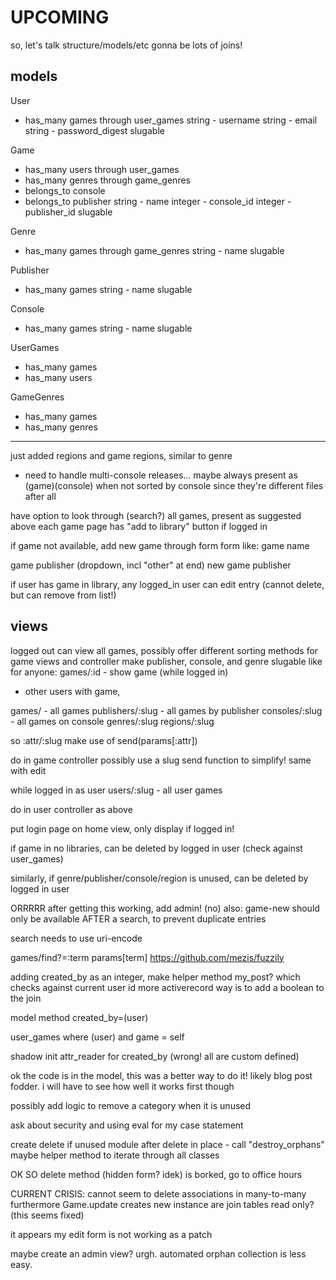UPCOMING
===

so, let's talk structure/models/etc
gonna be lots of joins!

## models
User
- has_many games through user_games
string - username
string - email
string - password_digest
slugable

Game
- has_many users through user_games
- has_many genres through game_genres
- belongs_to console
- belongs_to publisher
string - name
integer - console_id
integer - publisher_id
slugable

Genre
- has_many games through game_genres
string - name
slugable

Publisher
- has_many games
string - name
slugable

Console
- has_many games
string - name
slugable

UserGames
- has_many games
- has_many users

GameGenres
- has_many games
- has_many genres

----
just added regions and game regions, similar to genre

* need to handle multi-console releases... maybe always present as (game)(console) when not sorted by console since they're different files after all


have option to look through (search?) all games, present as suggested above
each game page has "add to library" button if logged in

if game not available, add new game through form
form like:
game name

game publisher (dropdown, incl "other" at end)
new game publisher

if user has game in library, any logged_in user can edit entry (cannot delete, but can remove from list!)

## views
logged out can view all games, possibly offer different sorting methods for game views and controller
make publisher, console, and genre slugable
like
for anyone:
games/:id - show game
(while logged in)
- other users with game,


games/ - all games
publishers/:slug - all games by publisher
consoles/:slug - all games on console
genres/:slug
regions/:slug

so :attr/:slug
make use of send(params[:attr])

do in game controller
possibly use a slug send function to simplify!
same with edit

while logged in as user
users/:slug - all user games

do in user controller as above

put login page on home view, only display if logged in!


if game in no libraries, can be deleted by logged in user
(check against user_games)

similarly, if genre/publisher/console/region is unused, can be deleted by logged in user


ORRRRR
after getting this working, add admin!
(no)
also: game-new should only be available AFTER a search, to prevent duplicate entries

search needs to use uri-encode

games/find?=:term
params[term]
https://github.com/mezis/fuzzily

adding created_by as an integer, make helper method my_post? which checks against current user id
more activerecord way is to add a boolean to the join

model method created_by=(user)

user_games where (user) and game = self

shadow init
attr_reader for created_by (wrong! all are custom defined)

ok the code is in the model, this was a better way to do it! likely blog post fodder.
i will have to see how well it works first though

possibly add logic to remove a category when it is unused

ask about security and using eval for my case statement

create delete if unused module after delete in place - call "destroy_orphans"
maybe helper method to iterate through all classes


OK SO delete method (hidden form? idek) is borked, go to office hours




CURRENT CRISIS:
cannot seem to delete associations in many-to-many
furthermore Game.update creates new instance
are join tables read only? (this seems fixed)

it appears my edit form is not working as a patch

maybe create an admin view? urgh. automated orphan collection is less easy.
